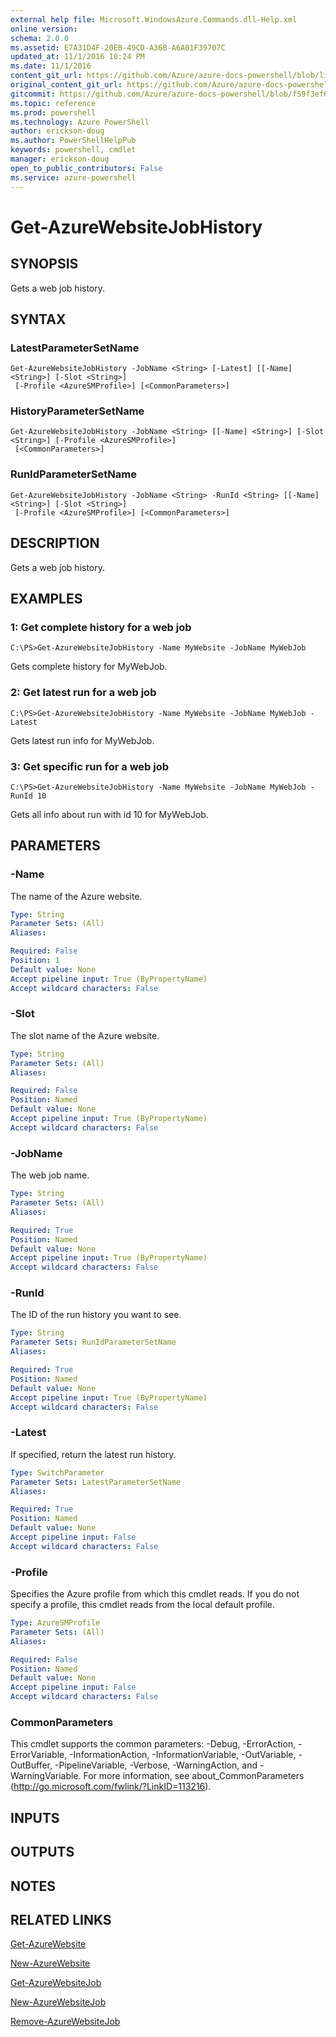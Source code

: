 ```yaml
---
external help file: Microsoft.WindowsAzure.Commands.dll-Help.xml
online version: 
schema: 2.0.0
ms.assetid: E7A31D4F-20EB-49CD-A36B-A6A01F39707C
updated_at: 11/1/2016 10:24 PM
ms.date: 11/1/2016
content_git_url: https://github.com/Azure/azure-docs-powershell/blob/live/azureps-cmdlets-docs/ServiceManagement/Azure.Compute/v3.0.0/Get-AzureWebsiteJobHistory.md
original_content_git_url: https://github.com/Azure/azure-docs-powershell/blob/live/azureps-cmdlets-docs/ServiceManagement/Azure.Compute/v3.0.0/Get-AzureWebsiteJobHistory.md
gitcommit: https://github.com/Azure/azure-docs-powershell/blob/f59f3ef60bc592383812213e69fd77ba950759ed/azureps-cmdlets-docs/ServiceManagement/Azure.Compute/v3.0.0/Get-AzureWebsiteJobHistory.md
ms.topic: reference
ms.prod: powershell
ms.technology: Azure PowerShell
author: erickson-doug
ms.author: PowerShellHelpPub
keywords: powershell, cmdlet
manager: erickson-doug
open_to_public_contributors: False
ms.service: azure-powershell
---
```


# Get-AzureWebsiteJobHistory

## SYNOPSIS
Gets a web job history.

## SYNTAX

### LatestParameterSetName
```
Get-AzureWebsiteJobHistory -JobName <String> [-Latest] [[-Name] <String>] [-Slot <String>]
 [-Profile <AzureSMProfile>] [<CommonParameters>]
```

### HistoryParameterSetName
```
Get-AzureWebsiteJobHistory -JobName <String> [[-Name] <String>] [-Slot <String>] [-Profile <AzureSMProfile>]
 [<CommonParameters>]
```

### RunIdParameterSetName
```
Get-AzureWebsiteJobHistory -JobName <String> -RunId <String> [[-Name] <String>] [-Slot <String>]
 [-Profile <AzureSMProfile>] [<CommonParameters>]
```

## DESCRIPTION
Gets a web job history.

## EXAMPLES

### 1: Get complete history for a web job
```
C:\PS>Get-AzureWebsiteJobHistory -Name MyWebsite -JobName MyWebJob
```

Gets complete history for MyWebJob.

### 2: Get latest run for a web job
```
C:\PS>Get-AzureWebsiteJobHistory -Name MyWebsite -JobName MyWebJob -Latest
```

Gets latest run info for MyWebJob.

### 3: Get specific run for a web job
```
C:\PS>Get-AzureWebsiteJobHistory -Name MyWebsite -JobName MyWebJob -RunId 10
```

Gets all info about run with id 10 for MyWebJob.

## PARAMETERS

### -Name
The name of the Azure website.

```yaml
Type: String
Parameter Sets: (All)
Aliases: 

Required: False
Position: 1
Default value: None
Accept pipeline input: True (ByPropertyName)
Accept wildcard characters: False
```

### -Slot
The slot name of the Azure website.

```yaml
Type: String
Parameter Sets: (All)
Aliases: 

Required: False
Position: Named
Default value: None
Accept pipeline input: True (ByPropertyName)
Accept wildcard characters: False
```

### -JobName
The web job name.

```yaml
Type: String
Parameter Sets: (All)
Aliases: 

Required: True
Position: Named
Default value: None
Accept pipeline input: True (ByPropertyName)
Accept wildcard characters: False
```

### -RunId
The ID of the run history you want to see.

```yaml
Type: String
Parameter Sets: RunIdParameterSetName
Aliases: 

Required: True
Position: Named
Default value: None
Accept pipeline input: True (ByPropertyName)
Accept wildcard characters: False
```

### -Latest
If specified, return the latest run history.

```yaml
Type: SwitchParameter
Parameter Sets: LatestParameterSetName
Aliases: 

Required: True
Position: Named
Default value: None
Accept pipeline input: False
Accept wildcard characters: False
```

### -Profile
Specifies the Azure profile from which this cmdlet reads.
If you do not specify a profile, this cmdlet reads from the local default profile.

```yaml
Type: AzureSMProfile
Parameter Sets: (All)
Aliases: 

Required: False
Position: Named
Default value: None
Accept pipeline input: False
Accept wildcard characters: False
```

### CommonParameters
This cmdlet supports the common parameters: -Debug, -ErrorAction, -ErrorVariable, -InformationAction, -InformationVariable, -OutVariable, -OutBuffer, -PipelineVariable, -Verbose, -WarningAction, and -WarningVariable. For more information, see about_CommonParameters (http://go.microsoft.com/fwlink/?LinkID=113216).

## INPUTS

## OUTPUTS

## NOTES

## RELATED LINKS

[Get-AzureWebsite](xref:ServiceManagement/Azure.Compute/v3.0.0/Get-AzureWebsite.md)

[New-AzureWebsite](xref:ServiceManagement/Azure.Compute/v3.0.0/New-AzureWebsite.md)

[Get-AzureWebsiteJob](xref:ServiceManagement/Azure.Compute/v3.0.0/Get-AzureWebsiteJob.md)

[New-AzureWebsiteJob](xref:ServiceManagement/Azure.Compute/v3.0.0/New-AzureWebsiteJob.md)

[Remove-AzureWebsiteJob](xref:ServiceManagement/Azure.Compute/v3.0.0/Remove-AzureWebsiteJob.md)


